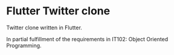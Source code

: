 # Flutter Twitter clone

Twitter clone written in Flutter.

In partial fulfillment of the requirements in IT102: Object Oriented Programming.
